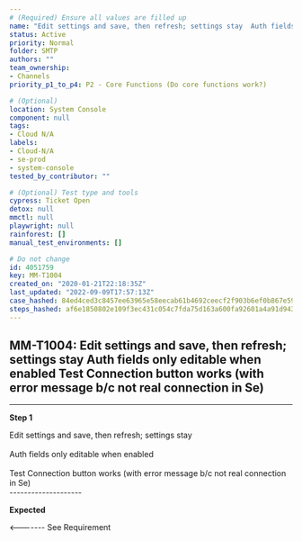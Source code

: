 ```yaml
---
# (Required) Ensure all values are filled up
name: "Edit settings and save, then refresh; settings stay  Auth fields only editable when enabled  Test Connection button works (with error message b/c not real connection in Se)"
status: Active
priority: Normal
folder: SMTP
authors: ""
team_ownership:
- Channels
priority_p1_to_p4: P2 - Core Functions (Do core functions work?)

# (Optional)
location: System Console
component: null
tags:
- Cloud N/A
labels:
- Cloud-N/A
- se-prod
- system-console
tested_by_contributor: ""

# (Optional) Test type and tools
cypress: Ticket Open
detox: null
mmctl: null
playwright: null
rainforest: []
manual_test_environments: []

# Do not change
id: 4051759
key: MM-T1004
created_on: "2020-01-21T22:18:35Z"
last_updated: "2022-09-09T17:57:13Z"
case_hashed: 84ed4ced3c8457ee63965e58eecab61b4692ceecf2f903b6ef0b867e5963a63484668bd93952d53097dcb7e5329caf14
steps_hashed: af6e1850802e109f3ec431c054c7fda75d163a600fa92601a4a91d9435d58d3defd98ddb24afade1564e324754d560a7
---
```


<!-- (Auto-generated) Based on frontmatter's "key" and "name" -->

## MM-T1004: Edit settings and save, then refresh; settings stay Auth fields only editable when enabled Test Connection button works (with error message b/c not real connection in Se)

---

**Step 1**

Edit settings and save, then refresh; settings stay\
\
Auth fields only editable when enabled\
\
Test Connection button works (with error message b/c not real connection in Se)\
\--------------------

**Expected**

<------- See Requirement
